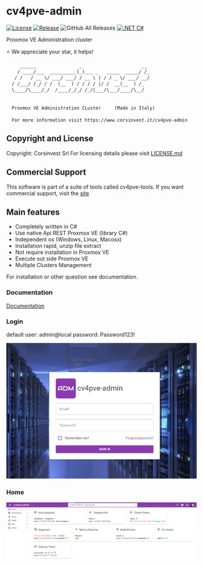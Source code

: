# cv4pve-admin

[![License](https://img.shields.io/github/license/Corsinvest/cv4pve-admin.svg)](LICENSE.md) [![Release](https://img.shields.io/github/release/Corsinvest/cv4pve-admin.svg)](https://github.com/Corsinvest/cv4pve-admin/releases/latest) ![GitHub All Releases](https://img.shields.io/github/downloads/Corsinvest/cv4pve-admin/total.svg)
[![.NET C#](https://img.shields.io/badge/.NET-C%23-blue)](https://docs.microsoft.com/en-us/dotnet/csharp/)

Proxmox VE Administration cluster

:star:  We appreciate your star, it helps!

```text
     ______                _                      __
    / ____/___  __________(_)___ _   _____  _____/ /_
   / /   / __ \/ ___/ ___/ / __ \ | / / _ \/ ___/ __/
  / /___/ /_/ / /  (__  ) / / / / |/ /  __(__  ) /_
  \____/\____/_/  /____/_/_/ /_/|___/\___/____/\__/


  Proxmox VE Administration CLuster     (Made in Italy)

  For more information visit https://www.corsinvest.it/cv4pve-admin
```

## Copyright and License

Copyright: Corsinvest Srl
For licensing details please visit [LICENSE.md](LICENSE.md)

## Commercial Support

This software is part of a suite of tools called cv4pve-tools. If you want commercial support, visit the [site](https://www.corsinvest.it/cv4pve-admin)

## Main features

* Completely written in C#
* Use native Api REST Proxmox VE (library C#)
* Independent os (Windows, Linux, Macosx)
* Installation rapid, unzip file extract
* Not require installation in Proxmox VE
* Execute out side Proxmox VE
* Multiple Clusters Management

For installation or other question see documentation.

### Documentation

[Documentation](./src/Corsinvest.ProxmoxVE.Admin/wwwroot/doc/index.html)

### Login

default user: admin@local  password: Password123!

![0](/src/Corsinvest.ProxmoxVE.Admin/wwwroot/doc/images/screenshot/login.png)

### Home

![0](/src/Corsinvest.ProxmoxVE.Admin/wwwroot/doc/images/screenshot/summary.png)